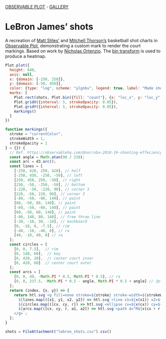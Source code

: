 <div style="color: grey; font: 13px/25.5px var(--sans-serif); text-transform: uppercase;"><h1 style="display: none;">Plot: LeBron James’ shots</h1><a href="/plot">Observable Plot</a> › <a href="/@observablehq/plot-gallery">Gallery</a></div>

# LeBron James’ shots

A recreation of [Matt Stiles’](/d/d280cb30053f69a9) and [Mitchell Thorson’s](/d/db0a303ce8c90c89) basketball shot charts in [Observable Plot](/@observablehq/plot), demonstrating a custom mark to render the court markings. Based on work by [Nicholas Ortenzio](/@nor/nba-2018-19-shooting-effeciency). The [bin transform](https://observablehq.com/plot/transforms/bin) is used to produce a heatmap.

```js echo
Plot.plot({
  height: 640,
  axis: null,
  x: {domain: [-250, 250]},
  y: {domain: [-50, 450]},
  color: {type: "log", scheme: "ylgnbu", legend: true, label: "Made shots"},
  marks: [
    Plot.rect(shots, Plot.bin({fill: "count"}, {x: "loc_x", y: "loc_y", filter: d => +d.shot_made_flag, inset: 0, interval: 5})),
    Plot.gridX({interval: 5, strokeOpacity: 0.05}),
    Plot.gridY({interval: 5, strokeOpacity: 0.05}),
    markings()
  ]
})
```

```js echo
function markings({
  stroke = "currentColor",
  strokeWidth = 1,
  strokeOpacity = 1
} = {}) {
  // Ref. https://observablehq.com/@nor/nba-2018-19-shooting-effeciency
  const angle = Math.atan(90 / 220);
  const arc = d3.arc();
  const lines = [
    [-250, 420, 250, 420], // half
    [-250, 450, -250, -50], // left
    [250, 450, 250, -50], // right
    [250, -50, -250, -50], // bottom
    [-220, -50, -220, 90], // corner 3
    [220, -50, 220, 90], // corner 3
    [-80, -50, -80, 140], // paint
    [80, -50, 80, 140], // paint
    [-60, -50, -60, 140], // paint
    [60, -50, 60, 140], // paint
    [-80, 140, 80, 140], // free throw line
    [-30, -10, 30, -10], // backboard
    [0, -10, 0, -7.5], // rim
    [-40, -10, -40, 0], // ra
    [40, -10, 40, 0] // ra    
  ];
  const circles = [
    [0, 0, 7.5],  // rim
    [0, 140, 60],  // key
    [0, 420, 20],  // center court inner
    [0, 420, 60]  // center court outer
  ];
  const arcs = [
    [0, 0, 40, -Math.PI * 0.5, Math.PI * 0.5], // ra
    [0, 0, 237.5, -Math.PI * 0.5 - angle, Math.PI * 0.5 + angle] // 3pt
  ];
  return (index, {x, y}) => {
    return htl.svg`<g fill=none stroke=${stroke} stroke-width=${strokeWidth} stroke-opacity=${strokeOpacity}>
      ${lines.map(([x1, y1, x2, y2]) => htl.svg`<line x1=${x(x1)} x2=${x(x2)} y1=${y(y1)} y2=${y(y2)}>`)}
      ${circles.map(([cx, cy, r]) => htl.svg`<ellipse cx=${x(cx)} cy=${y(cy)} rx=${Math.abs(x(r) - x(0))} ry=${Math.abs(y(r) - y(0))}>`)}
      ${arcs.map(([cx, cy, r, a1, a2]) => htl.svg`<path d="M${x(cx + r * Math.cos(a1 - Math.PI / 2))},${y(cy + r * Math.sin(a1 - Math.PI / 2))}A${Math.abs(x(r) - x(0))} ${Math.abs(y(r) - y(0))} 0 0 ${Math.sign(x(r) - x(0)) * Math.sign(y(r) - y(0)) > 0 ? 0 : 1} ${x(cx + r * Math.cos(a2 - Math.PI / 2))},${y(cy + r * Math.sin(a2 - Math.PI / 2))}">`)}
    </g>`;
  };
}
```

```js echo
shots = FileAttachment("lebron_shots.csv").csv()
```
